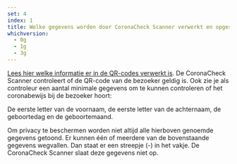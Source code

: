 ```yaml
---
set: 4
index: 1
title: Welke gegevens worden door CoronaCheck Scanner verwerkt en opgeslagen?
whichversion:
  - 0g
  - 1g
  - 3g
---
```

[Lees hier welke informatie er in de QR-codes verwerkt is](/nl/faq/1-6-welke-informatie-staat-in-mijn-qr-code/).
De CoronaCheck Scanner controleert of de QR-code van de bezoeker geldig is. Ook zie je als controleur een aantal minimale gegevens om te kunnen controleren of het coronabewijs bij de bezoeker hoort:

De eerste letter van de voornaam, de eerste letter van de achternaam, de geboortedag en de geboortemaand.

Om privacy te beschermen worden niet altijd alle hierboven genoemde gegevens getoond. Er kunnen één of meerdere van de bovenstaande gegevens wegvallen. Dan staat er een streepje (-) in het vakje.
De CoronaCheck Scanner slaat deze gegevens niet op.
